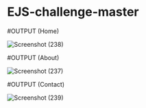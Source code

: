 # EJS-challenge-master

#OUTPUT (Home)

![Screenshot (238)](https://github.com/riddhirewatkar/EJS-challenge-master/assets/94976765/a177276a-f7ba-4671-9fe8-dfa71ddffcb3)

#OUTPUT (About)

![Screenshot (237)](https://github.com/riddhirewatkar/EJS-challenge-master/assets/94976765/3432b61b-2444-408b-beea-8d9ea96ef0b5)

#OUTPUT (Contact)

![Screenshot (239)](https://github.com/riddhirewatkar/EJS-challenge-master/assets/94976765/ac06222a-c5e1-47e8-948a-4444fb6d451f)
